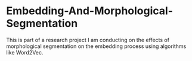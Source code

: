 # Embedding-And-Morphological-Segmentation
This is part of a research project I am conducting on the effects of morphological segmentation on the embedding process using algorithms like Word2Vec.
